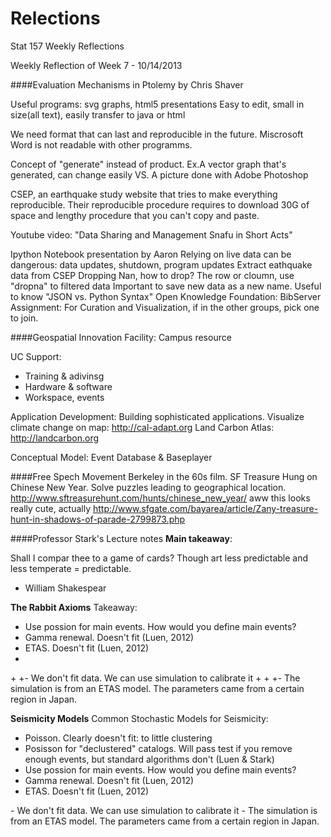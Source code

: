 Relections
==========

Stat 157 Weekly Reflections

Weekly Reflection of Week 7 - 10/14/2013

####Evaluation Mechanisms in Ptolemy by Chris Shaver

Useful programs: svg graphs, html5 presentations Easy to edit, small in size(all text), easily transfer to java or html

We need format that can last and reproducible in the future. Miscrosoft Word is not readable with other programms.

Concept of "generate" instead of product. Ex.A vector graph that's generated, can change easily VS. A picture done with Adobe Photoshop

CSEP, an earthquake study website that tries to make everything reproducible. Their reproducible procedure requires to download 30G of space and lengthy procedure that you can't copy and paste.

Youtube video: "Data Sharing and Management Snafu in Short Acts"

Ipython Notebook presentation by Aaron Relying on live data can be dangerous: data updates, shutdown, program updates
Extract eathquake data from CSEP
Dropping Nan, how to drop? The row or cloumn, use "dropna" to filtered data Important to save new data as a new name.
Useful to know "JSON vs. Python Syntax"
Open Knowledge Foundation: BibServer
Assignment: For Curation and Visualization, if in the other groups, pick one to join.

####Geospatial Innovation Facility: Campus resource

UC Support:
* Training & adivinsg
* Hardware & software
* Workspace, events

Application Development:
Building sophisticated applications.
Visualize climate change on map: http://cal-adapt.org
Land Carbon Atlas: http://landcarbon.org

Conceptual Model:
Event Database & Baseplayer

####Free Spech Movement
Berkeley in the 60s film. 
SF Treasure Hung on Chinese New Year. Solve puzzles leading to geographical location.
http://www.sftreasurehunt.com/hunts/chinese_new_year/
aww this looks really cute, actually
http://www.sfgate.com/bayarea/article/Zany-treasure-hunt-in-shadows-of-parade-2799873.php

####Professor Stark's Lecture notes
__Main takeaway__: 

Shall I compar thee to a game of cards?
Though art less predictable and less temperate = predictable.
- William Shakespear

__The Rabbit Axioms__ 
Takeaway: 


 -   Use possion for main events. How would you define main events?
 - Gamma renewal. Doesn't fit (Luen, 2012)
 - ETAS. Doesn't fit (Luen, 2012)
- 
+<Test>
+- We don't fit data. We can use simulation to calibrate it
+
+<ETAS v Auto>
+- The simulation is from an ETAS model. The parameters came from a certain region in Japan.

__Seismicity Models__
Common Stochastic Models for Seismicity:
- Poisson. Clearly doesn't fit: to little clustering
- Posisson for "declustered" catalogs. Will pass test if you remove enough events, but standard algorithms don't (Luen & Stark)
-   Use possion for main events. How would you define main events?
- Gamma renewal. Doesn't fit (Luen, 2012)
- ETAS. Doesn't fit (Luen, 2012)
<Test>
- We don't fit data. We can use simulation to calibrate it

<ETAS v Auto>
- The simulation is from an ETAS model. The parameters came from a certain region in Japan.
